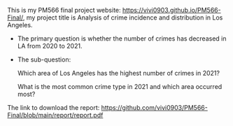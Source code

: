 This is my PM566 final project website: https://vivi0903.github.io/PM566-Final/, my project title is Analysis of crime incidence and distribution in Los Angeles.

- The primary question is whether the number of crimes has decreased in LA from 2020 to 2021.

- The sub-question: 

  Which area of Los Angeles has the highest number of crimes in 2021?
  
  What is the most common crime type in 2021 and which area occurred most?
 

The link to download the report: https://github.com/vivi0903/PM566-Final/blob/main/report/report.pdf

